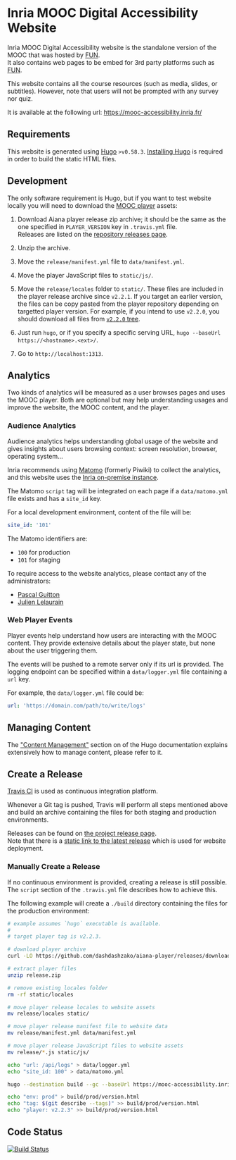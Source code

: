 # Inria MOOC Digital Accessibility Website

Inria MOOC Digital Accessibility website is the standalone version of the MOOC
that was hosted by [FUN](https://www.fun-mooc.fr/).  
It also contains web pages to be embed for 3rd party platforms such as
[FUN](https://www.fun-mooc.fr).

This website contains all the course resources (such as media, slides, or
subtitles). However, note that users will not be prompted with any survey nor
quiz.

It is available at the following url: https://mooc-accessibility.inria.fr/

## Requirements

This website is generated using [Hugo](https://gohugo.io) `>v0.58.3`.
[Installing Hugo](https://gohugo.io/getting-started/installing) is required in
order to build the static HTML files.

## Development

The only software requirement is Hugo, but if you want to test website locally
you will need to download the
[MOOC player](https://github.com/dashdashzako/aiana-player) assets:

1. Download Aiana player release zip archive; it should be the same as the one
   specified in `PLAYER_VERSION` key in `.travis.yml` file.  
   Releases are listed on the
   [repository releases page](https://github.com/dashdashzako/aiana-player/releases).

2. Unzip the archive.

3. Move the `release/manifest.yml` file to `data/manifest.yml`.

4. Move the player JavaScript files to `static/js/`.

5. Move the `release/locales` folder to `static/`. These files are included in
   the player release archive since `v2.2.1`. If you target an earlier version,
   the files can be copy pasted from the player repository depending on
   targetted player version. For example, if you intend to use `v2.2.0`, you
   should download all files from
   [`v2.2.0` tree](https://github.com/dashdashzako/aiana-player/tree/v2.2.0/public/locales).

6. Just run `hugo`, or if you specify a specific serving URL,
   `hugo --baseUrl https://<hostname>.<ext>/`.

7. Go to `http://localhost:1313`.

## Analytics

Two kinds of analytics will be measured as a user browses pages and uses the
MOOC player. Both are optional but may help understanding usages and improve the
website, the MOOC content, and the player.

### Audience Analytics

Audience analytics helps understanding global usage of the website and gives
insights about users browsing context: screen resolution, browser, operating
system…

Inria recommends using [Matomo](https://matomo.org/) (formerly Piwiki) to
collect the analytics, and this website uses the
[Inria on-premise instance](https://piwik.inria.fr/).

The Matomo `script` tag will be integrated on each page if a `data/matomo.yml`
file exists and has a `site_id` key.

For a local development environment, content of the file will be:

```yaml
site_id: '101'
```

The Matomo identifiers are:

- `100` for production
- `101` for staging

To require access to the website analytics, please contact any of the
administrators:

- [Pascal Guitton](pascal.guitton@inria.fr)
- [Julien Lelaurain](julien.lelaurain@inria.fr)

### Web Player Events

Player events help understand how users are interacting with the MOOC content.
They provide extensive details about the player state, but none about the user
triggering them.

The events will be pushed to a remote server only if its url is provided. The
logging endpoint can be specified within a `data/logger.yml` file containing a
`url` key.

For example, the `data/logger.yml` file could be:

```yaml
url: 'https://domain.com/path/to/write/logs'
```

## Managing Content

The ["Content Management"](https://gohugo.io/content-management/) section on of
the Hugo documentation explains extensively how to manage content, please refer
to it.

## Create a Release

[Travis CI](https://travis-ci.com) is used as continuous integration platform.

Whenever a Git tag is pushed, Travis will perform all steps mentioned above and
build an archive containing the files for both staging and production
environments.

Releases can be found on
[the project release page](https://github.com/dashdashzako/mooc-accessibility-static/releases).  
Note that there is a
[static link to the latest release](https://github.com/dashdashzako/mooc-accessibility-static/releases/latest)
which is used for website deployment.

### Manually Create a Release

If no continuous environment is provided, creating a release is still possible.
The `script` section of the `.travis.yml` file describes how to achieve this.

The following example will create a `./build` directory containing the files for
the production environment:

```sh
# example assumes `hugo` executable is available.
#
# target player tag is v2.2.3.

# download player archive
curl -LO https://github.com/dashdashzako/aiana-player/releases/download/v2.2.3/release.zip

# extract player files
unzip release.zip

# remove existing locales folder
rm -rf static/locales

# move player release locales to website assets
mv release/locales static/

# move player release manifest file to website data
mv release/manifest.yml data/manifest.yml

# move player release JavaScript files to website assets
mv release/*.js static/js/

echo "url: /api/logs" > data/logger.yml
echo "site_id: 100" > data/matomo.yml

hugo --destination build --gc --baseUrl https://mooc-accessibility.inria.fr/

echo "env: prod" > build/prod/version.html
echo "tag: $(git describe --tags)" >> build/prod/version.html
echo "player: v2.2.3" >> build/prod/version.html
```

## Code Status

[![Build Status](https://travis-ci.com/dashdashzako/mooc-accessibility-static.svg?branch=master)](https://travis-ci.com/dashdashzako/mooc-accessibility-static)
